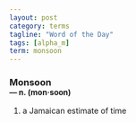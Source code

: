 ```yaml
---
layout: post
category: terms
tagline: "Word of the Day"
tags: [alpha_m]
term: monsoon
---
```


<h3>Monsoon<br/> <small>&mdash; n. (mon<span>&middot;</span>soon)</small></h3>
<p><ol><li>a Jamaican estimate of time</li>
</ol></p>
